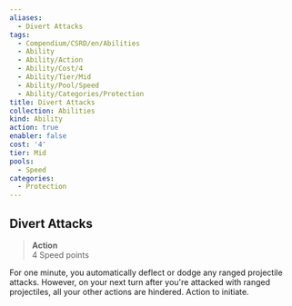```yaml
---
aliases:
  - Divert Attacks
tags:
  - Compendium/CSRD/en/Abilities
  - Ability
  - Ability/Action
  - Ability/Cost/4
  - Ability/Tier/Mid
  - Ability/Pool/Speed
  - Ability/Categories/Protection
title: Divert Attacks
collection: Abilities
kind: Ability
action: true
enabler: false
cost: '4'
tier: Mid
pools:
  - Speed
categories:
  - Protection
---
```

## Divert Attacks  
>**Action**  
>4 Speed points
  
For one minute, you automatically deflect or dodge any ranged projectile attacks. However, on your next turn after you're attacked with ranged projectiles, all your other actions are hindered. Action to initiate.